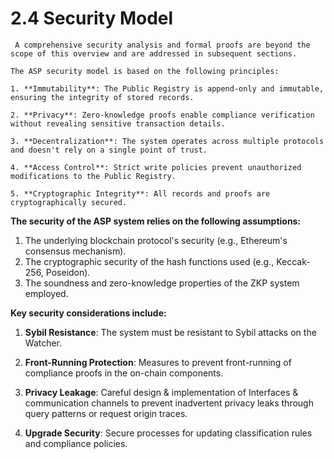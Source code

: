 # 2.4 Security Model

```admonish important
 A comprehensive security analysis and formal proofs are beyond the scope of this overview and are addressed in subsequent sections.
```

```admonish abstract  title='Principles'
The ASP security model is based on the following principles:

1. **Immutability**: The Public Registry is append-only and immutable, ensuring the integrity of stored records.

2. **Privacy**: Zero-knowledge proofs enable compliance verification without revealing sensitive transaction details.

3. **Decentralization**: The system operates across multiple protocols and doesn't rely on a single point of trust.

4. **Access Control**: Strict write policies prevent unauthorized modifications to the Public Registry.

5. **Cryptographic Integrity**: All records and proofs are cryptographically secured.
```

**The security of the ASP system relies on the following assumptions:**

1. The underlying blockchain protocol's security (e.g., Ethereum's consensus mechanism).
2. The cryptographic security of the hash functions used (e.g., Keccak-256, Poseidon).
3. The soundness and zero-knowledge properties of the ZKP system employed.

**Key security considerations include:**

1. **Sybil Resistance**: The system must be resistant to Sybil attacks on the Watcher.

2. **Front-Running Protection**: Measures to prevent front-running of compliance proofs in the on-chain components.

3. **Privacy Leakage**: Careful design & implementation of Interfaces & communication channels to prevent
  inadvertent privacy leaks through query patterns or request origin traces.

4. **Upgrade Security**: Secure processes for updating classification rules and compliance policies.
